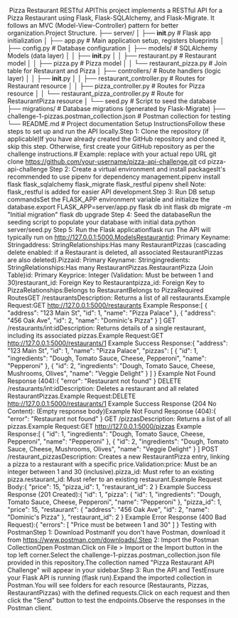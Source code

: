  Pizza Restaurant RESTful APIThis project implements a RESTful API for a Pizza Restaurant using Flask, Flask-SQLAlchemy, and Flask-Migrate. It follows an MVC (Model-View-Controller) pattern for better organization.Project Structure.
├── server/
│   ├── __init__.py             # Flask app initialization
│   ├── app.py                  # Main application setup, registers blueprints
│   ├── config.py               # Database configuration
│   ├── models/                 # SQLAlchemy Models (data layer)
│   │   ├── __init__.py
│   │   ├── restaurant.py       # Restaurant model
│   │   ├── pizza.py            # Pizza model
│   │   └── restaurant_pizza.py # Join table for Restaurant and Pizza
│   ├── controllers/            # Route handlers (logic layer)
│   │   ├── __init__.py
│   │   ├── restaurant_controller.py # Routes for Restaurant resource
│   │   ├── pizza_controller.py      # Routes for Pizza resource
│   │   └── restaurant_pizza_controller.py # Route for RestaurantPizza resource
│   └── seed.py                 # Script to seed the database
├── migrations/                 # Database migrations (generated by Flask-Migrate)
├── challenge-1-pizzas.postman_collection.json # Postman collection for testing
└── README.md                   # Project documentation
Setup InstructionsFollow these steps to set up and run the API locally.Step 1: Clone the repository (if applicable)If you have already created the GitHub repository and cloned it, skip this step. Otherwise, first create your GitHub repository as per the challenge instructions.# Example: replace with your actual repo URL
git clone https://github.com/your-username/pizza-api-challenge.git
cd pizza-api-challenge
Step 2: Create a virtual environment and install packagesIt's recommended to use pipenv for dependency management.pipenv install flask flask_sqlalchemy flask_migrate flask_restful
pipenv shell
Note: flask_restful is added for easier API development.Step 3: Run DB setup commandsSet the FLASK_APP environment variable and initialize the database.export FLASK_APP=server/app.py
flask db init
flask db migrate -m "Initial migration"
flask db upgrade
Step 4: Seed the databaseRun the seeding script to populate your database with initial data.python server/seed.py
Step 5: Run the Flask applicationflask run
The API will typically run on http://127.0.0.1:5000.ModelsRestaurantid: Primary Keyname: Stringaddress: StringRelationships:Has many RestaurantPizzas (cascading delete enabled: if a Restaurant is deleted, all associated RestaurantPizzas are also deleted).Pizzaid: Primary Keyname: Stringingredients: StringRelationships:Has many RestaurantPizzas.RestaurantPizza (Join Table)id: Primary Keyprice: Integer (Validation: Must be between 1 and 30)restaurant_id: Foreign Key to Restaurantpizza_id: Foreign Key to PizzaRelationships:Belongs to RestaurantBelongs to PizzaRequired RoutesGET /restaurantsDescription: Returns a list of all restaurants.Example Request:GET http://127.0.0.1:5000/restaurants
Example Response:[
  {
    "address": "123 Main St",
    "id": 1,
    "name": "Pizza Palace"
  },
  {
    "address": "456 Oak Ave",
    "id": 2,
    "name": "Dominic's Pizza"
  }
]
GET /restaurants/int:idDescription: Returns details of a single restaurant, including its associated pizzas.Example Request:GET http://127.0.0.1:5000/restaurants/1
Example Success Response:{
  "address": "123 Main St",
  "id": 1,
  "name": "Pizza Palace",
  "pizzas": [
    {
      "id": 1,
      "ingredients": "Dough, Tomato Sauce, Cheese, Pepperoni",
      "name": "Pepperoni"
    },
    {
      "id": 2,
      "ingredients": "Dough, Tomato Sauce, Cheese, Mushrooms, Olives",
      "name": "Veggie Delight"
    }
  ]
}
Example Not Found Response (404):{
  "error": "Restaurant not found"
}
DELETE /restaurants/int:idDescription: Deletes a restaurant and all related RestaurantPizzas.Example Request:DELETE http://127.0.0.1:5000/restaurants/1
Example Success Response (204 No Content): (Empty response body)Example Not Found Response (404):{
  "error": "Restaurant not found"
}
GET /pizzasDescription: Returns a list of all pizzas.Example Request:GET http://127.0.0.1:5000/pizzas
Example Response:[
  {
    "id": 1,
    "ingredients": "Dough, Tomato Sauce, Cheese, Pepperoni",
    "name": "Pepperoni"
  },
  {
    "id": 2,
    "ingredients": "Dough, Tomato Sauce, Cheese, Mushrooms, Olives",
    "name": "Veggie Delight"
  }
]
POST /restaurant_pizzasDescription: Creates a new RestaurantPizza entry, linking a pizza to a restaurant with a specific price.Validation:price: Must be an integer between 1 and 30 (inclusive).pizza_id: Must refer to an existing pizza.restaurant_id: Must refer to an existing restaurant.Example Request Body:{
  "price": 15,
  "pizza_id": 1,
  "restaurant_id": 2
}
Example Success Response (201 Created):{
  "id": 1,
  "pizza": {
    "id": 1,
    "ingredients": "Dough, Tomato Sauce, Cheese, Pepperoni",
    "name": "Pepperoni"
  },
  "pizza_id": 1,
  "price": 15,
  "restaurant": {
    "address": "456 Oak Ave",
    "id": 2,
    "name": "Dominic's Pizza"
  },
  "restaurant_id": 2
}
Example Error Response (400 Bad Request):{
  "errors": [
    "Price must be between 1 and 30"
  ]
}
Testing with PostmanStep 1: Download PostmanIf you don't have Postman, download it from https://www.postman.com/downloads/.Step 2: Import the Postman CollectionOpen Postman.Click on File > Import or the Import button in the top left corner.Select the challenge-1-pizzas.postman_collection.json file provided in this repository.The collection named "Pizza Restaurant API Challenge" will appear in your sidebar.Step 3: Run the API and TestEnsure your Flask API is running (flask run).Expand the imported collection in Postman.You will see folders for each resource (Restaurants, Pizzas, RestaurantPizzas) with the defined requests.Click on each request and then click the "Send" button to test the endpoints.Observe the responses in the Postman client.